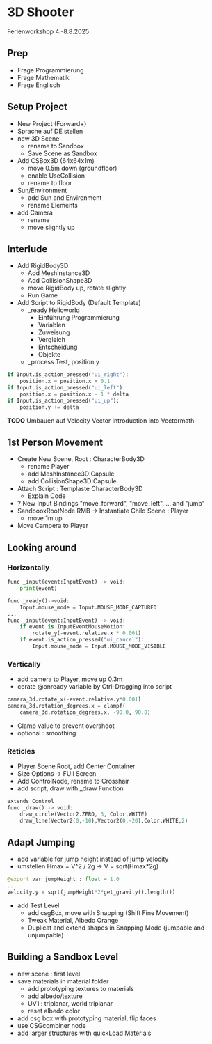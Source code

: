 # 3D Shooter
Ferienworkshop 4.-8.8.2025

## Prep
- Frage Programmierung
- Frage Mathematik
- Frage Englisch

## Setup Project
- New Project (Forward+)
- Sprache auf DE stellen
- new 3D Scene
  - rename to Sandbox 
  - Save Scene as Sandbox
- Add CSBox3D (64x64x1m)
  - move 0.5m down (groundfloor)
  - enable UseCollision
  - rename to floor
- Sun/Environment
  - add Sun and Environment
  - rename Elements
- add Camera
  - rename
  - move slightly up
 
## Interlude
- Add RigidBody3D
  - Add MeshInstance3D
  - Add CollisionShape3D
  - move RigidBody up, rotate slightly
  - Run Game
- Add Script to RigidBody (Default Template)
  - _ready Helloworld
  	- Einführung Programmierung
    - Variablen
    - Zuweisung
    - Vergleich
    - Entscheidung
    - Objekte	
  - _process Test, position.y
```python
if Input.is_action_pressed("ui_right"):
	position.x = position.x + 0.1
if Input.is_action_pressed("ui_left"):
	position.x = position.x - 1 * delta
if Input.is_action_pressed("ui_up"):
	position.y += delta
```
**TODO** Umbauen auf Velocity Vector
Introduction into Vectormath
   
## 1st Person Movement
- Create New Scene, Root : CharacterBody3D
	- rename Player
	- add MeshInstance3D:Capsule
 	- add CollisionShape3D:Capsule
- Attach Script : Templaste CharacterBody3D
	- Explain Code
- ? New Input Bindings "move_forward", "move_left", ... and "jump"
- SandbooxRootNode RMB -> Instantiate Child Scene : Player
 	- move 1m up
- Move Campera to Player

## Looking around
### Horizontally
```python
func _input(event:InputEvent) -> void:
	print(event)
```
```python
func _ready()->void:
	Input.mouse_mode = Input.MOUSE_MODE_CAPTURED
...
func _input(event:InputEvent) -> void:
	if event is InputEventMouseMotion:
		rotate_y(-event.relative.x * 0.001)
	if event.is_action_pressed("ui_cancel"):
		Input.mouse_mode = Input.MOUSE_MODE_VISIBLE
```
### Vertically
- add camera to Player, move up 0.3m
- cerate @onready variable by Ctrl-Dragging into script
```python
camera_3d.rotate_x(-event.relative.y*0.001)
camera_3d.rotation_degrees.x = clampf(
	camera_3d.rotation_degrees.x, -90.0, 90.0)
```
- Clamp value to prevent overshoot
- optional : smoothing

### Reticles
- Player Scene Root, add Center Container
- Size Options -> FUll Screen
- Add ControlNode, rename to Crosshair
- add script, draw with _draw Function
```python
extends Control
func _draw() -> void:
	draw_circle(Vector2.ZERO, 3, Color.WHITE)
	draw_line(Vector2(0,-10),Vector2(0,-20),Color.WHITE,2)
```
## Adapt Jumping
- add variable for jump height instead of jump velocity
- umstellen Hmax = V^2 / 2g -> V = sqrt(Hmax*2g)
```python
@export var jumpHeight : float = 1.0
...
velocity.y = sqrt(jumpHeight*2*get_gravity().length())
```
- add Test Level
  - add csgBox, move with Snapping (Shift Fine Movement)
  - Tweak Material, Albedo Orange
  - Duplicat and extend shapes in Snapping Mode (jumpable and unjumpable)

## Building a Sandbox Level
- new scene : first level
- save materials in material folder
  - add prototyping textures to materials
  - add albedo/texture
  - UV1 : triplanar, world triplanar
  - reset albedo color
- add csg box with prototyping material, flip faces
- use CSGcombiner node
- add larger structures with quickLoad Materials











